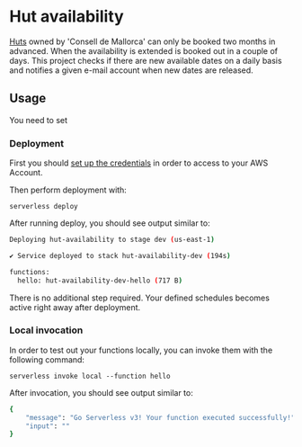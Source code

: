 <!--
title: 'Consell de Mallorca Hut availability'
description: 'This is an example of creating a function that runs as a cron job using the serverless ''schedule'' event.'
layout: Doc
framework: v3
platform: AWS
language: nodeJS
priority: 1
authorLink: 'https://github.com/jordirolli'
authorName: 'Jordi Roldán'
authorAvatar: 'https://avatars3.githubusercontent.com/u/5679763?v=4&s=140'
-->

# Hut availability

[Huts](https://caminsdepedra.conselldemallorca.cat/refugis) owned by 'Consell de Mallorca' can only be booked two months in advanced.
When the availability is extended is booked out in a couple of days. This project checks if there are new available dates on a daily basis and
notifies a given e-mail account when new dates are released.

## Usage

You need to set 

### Deployment

First you should [set up the credentials](https://www.serverless.com/framework/docs/providers/aws/guide/credentials#create-an-iam-user-and-access-key) in order to access to your AWS Account.

Then perform deployment with:

```
serverless deploy
```

After running deploy, you should see output similar to:

```bash
Deploying hut-availability to stage dev (us-east-1)

✔ Service deployed to stack hut-availability-dev (194s)

functions:
  hello: hut-availability-dev-hello (717 B)
```

There is no additional step required. Your defined schedules becomes active right away after deployment.

### Local invocation

In order to test out your functions locally, you can invoke them with the following command:

```
serverless invoke local --function hello
```

After invocation, you should see output similar to:

```bash
{
    "message": "Go Serverless v3! Your function executed successfully!",
    "input": ""
}
```